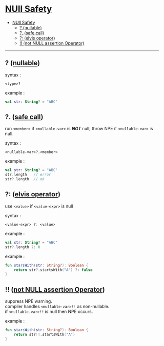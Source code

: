 # [NUll Safety](https://kotlinlang.org/docs/null-safety.html)

- [NUll Safety](#null-safety)
  - [? (nullable)](#-nullable)
  - [?. (safe call)](#-safe-call)
  - [?: (elvis operator)](#-elvis-operator)
  - [!! (not NULL assertion Operator)](#-not-null-assertion-operator)

---

## ? ([nullable](https://kotlinlang.org/docs/null-safety.html#nullable-types-and-non-nullable-types))

syntax :

```
<type>?
```

example :

```kotlin
val str: String? = "ABC"
```

## ?. ([safe call](https://kotlinlang.org/docs/null-safety.html#safe-call-operator))

run `<member>` if `<nullable-var>` is ***NOT*** null, throw NPE if `<nullable-var>` is null.

syntax :

```
<nullable-var>?.<member>
```

example :

```kotlin
val str: String? = "ABC"
str.length   // error
str?.length  // ok
```

## ?: ([elvis operator](https://kotlinlang.org/docs/null-safety.html#elvis-operator))

use `<value>` if `<value-expr>` is null

syntax :

```
<value-expr> ?: <value>
```

example :

```kotlin
val str: String? = "ABC"
str?.length ?: 0
```

example :

```kotlin
fun starsWith(str: String?): Boolean {
    return str?.startsWith("A") ?: false
}
```

## !! ([not NULL assertion Operator](https://kotlinlang.org/docs/null-safety.html#not-null-assertion-operator))

suppress NPE warning.  
compiler handles `<nullable-var>!!` as non-nullable.  
if `<nullable-var>!!` is null then NPE occurs.

example :

```kotlin
fun starsWith(str: String?): Boolean {
    return str!!.startsWith("A")
}
```
